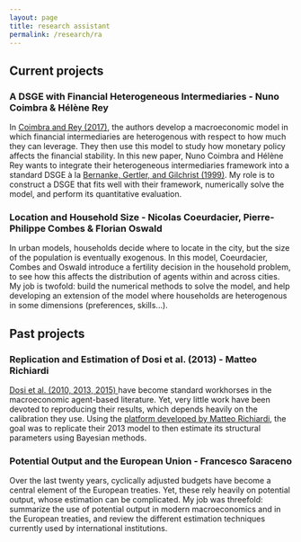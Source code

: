 ```yaml
---
layout: page
title: research assistant
permalink: /research/ra
---
```


<h2> Current projects </h2>

<h3> A DSGE with Financial Heterogeneous Intermediaries - Nuno Coimbra & Hélène Rey</h3>

<p> In <a href="https://www.nber.org/papers/w23245" target = "blank">Coimbra and Rey (2017)</a>, the authors develop a macroeconomic model in which financial intermediaries are heterogenous with respect to how much they can leverage. They then use this model to study how monetary policy affects the financial stability. In this new paper, Nuno Coimbra and Hélène Rey wants to integrate their heterogeneous intermediaries framework into a standard DSGE à la <a href="https://www.nber.org/papers/w6455" target = "blank">Bernanke, Gertler, and Gilchrist (1999)</a>. My role is to construct a DSGE that fits well with their framework, numerically solve the model, and perform its quantitative evaluation. </p>

<h3> Location and Household Size - Nicolas Coeurdacier, Pierre-Philippe Combes & Florian Oswald</h3>

<p> In urban models, households decide where to locate in the city, but the size of the population is eventually exogenous. In this model, Coeurdacier, Combes and Oswald introduce a fertility decision in the household problem, to see how this affects the distribution of agents within and across cities. My job is twofold: build the numerical methods to solve the model, and help developing an extension of the model where households are heterogenous in some dimensions (preferences, skills...). </p>

<h2> Past projects </h2>

<h3> Replication and Estimation of Dosi et al. (2013) - Matteo Richiardi </h3>

<p> <a href = "http://www.sciencedirect.com/science/article/pii/S016518891000148X" target = "blank">Dosi et al. (2010, 2013, 2015) </a> have become standard workhorses in the macroeconomic agent-based literature. Yet, very little work have been devoted to reproducing their results, which depends heavily on the calibration they use. Using the <a href = "http://www.jas-mine.net/" target = "blank" >platform developed by Matteo Richiardi</a>, the goal was to replicate their 2013 model to then estimate its structural parameters using Bayesian methods.  </p>

<h3> Potential Output and the European Union - Francesco Saraceno </h3>

<p> Over the last twenty years, cyclically adjusted budgets have become a central element of
the European treaties. Yet, these rely heavily on potential output, whose estimation can be complicated. My job was threefold: summarize the use of potential output in modern macroeconomics and in the European treaties, and review the different estimation techniques currently used by international institutions. </p>
